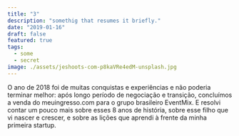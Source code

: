 ```yaml
---
title: "3"
description: "somethig that resumes it briefly."
date: "2019-01-16"
draft: false
featured: true
tags:
  - some
  - secret
image: ./assets/jeshoots-com-p8kaVRe4edM-unsplash.jpg
---
```

O ano de 2018 foi de muitas conquistas e experiências e não poderia terminar melhor: após longo período de negociação e transição, concluímos a venda do meuingresso.com para o grupo brasileiro EventMix. E resolvi contar um pouco mais sobre esses 8 anos de história, sobre esse filho que vi nascer e crescer, e sobre as lições que aprendi à frente da minha primeira startup.